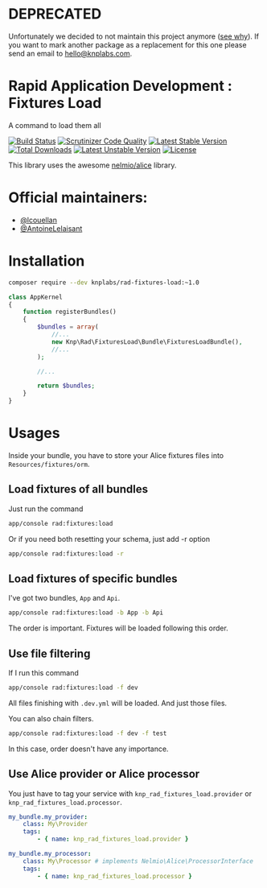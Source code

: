 # DEPRECATED
Unfortunately we decided to not maintain this project anymore ([see why](https://knplabs.com/en/blog/news-for-our-foss-projects-maintenance)).
If you want to mark another package as a replacement for this one please send an email to [hello@knplabs.com](mailto:hello@knplabs.com).

Rapid Application Development : Fixtures Load
=============================================
A command to load them all

[![Build Status](https://travis-ci.org/KnpLabs/rad-fixtures-load.svg?branch=master)](https://travis-ci.org/KnpLabs/rad-fixtures-load)
[![Scrutinizer Code Quality](https://scrutinizer-ci.com/g/KnpLabs/rad-fixtures-load/badges/quality-score.png?b=master)](https://scrutinizer-ci.com/g/KnpLabs/rad-fixtures-load/?branch=master)
[![Latest Stable Version](https://poser.pugx.org/knplabs/rad-fixtures-load/v/stable)](https://packagist.org/packages/knplabs/rad-fixtures-load) [![Total Downloads](https://poser.pugx.org/knplabs/rad-fixtures-load/downloads)](https://packagist.org/packages/knplabs/rad-fixtures-load) [![Latest Unstable Version](https://poser.pugx.org/knplabs/rad-fixtures-load/v/unstable)](https://packagist.org/packages/knplabs/rad-fixtures-load) [![License](https://poser.pugx.org/knplabs/rad-fixtures-load/license)](https://packagist.org/packages/knplabs/rad-fixtures-load)

This library uses the awesome [nelmio/alice](https://github.com/nelmio/alice) library.

# Official maintainers:

* [@lcouellan](https://github.com/lcouellan)
* [@AntoineLelaisant](https://github.com/AntoineLelaisant)

# Installation

```bash
composer require --dev knplabs/rad-fixtures-load:~1.0
```

```php
class AppKernel
{
    function registerBundles()
    {
        $bundles = array(
            //...
            new Knp\Rad\FixturesLoad\Bundle\FixturesLoadBundle(),
            //...
        );

        //...

        return $bundles;
    }
}
```

# Usages

Inside your bundle, you have to store your Alice fixtures files into `Resources/fixtures/orm`.

## Load fixtures of all bundles

Just run the command

```bash
app/console rad:fixtures:load
```

Or if you need both resetting your schema, just add -r option
```bash
app/console rad:fixtures:load -r
```

## Load fixtures of specific bundles

I've got two bundles, `App` and `Api`.

```bash
app/console rad:fixtures:load -b App -b Api
```

The order is important. Fixtures will be loaded following this order.

## Use file filtering

If I run this command

```bash
app/console rad:fixtures:load -f dev
```

All files finishing with `.dev.yml` will be loaded. And just those files.

You can also chain filters.

```bash
app/console rad:fixtures:load -f dev -f test
```

In this case, order doesn't have any importance.

## Use Alice provider or Alice processor

You just have to tag your service with `knp_rad_fixtures_load.provider` or `knp_rad_fixtures_load.processor`.

```yml
my_bundle.my_provider:
    class: My\Provider
    tags:
        - { name: knp_rad_fixtures_load.provider }

my_bundle.my_processor:
    class: My\Processor # implements Nelmio\Alice\ProcessorInterface
    tags:
        - { name: knp_rad_fixtures_load.processor }
```

